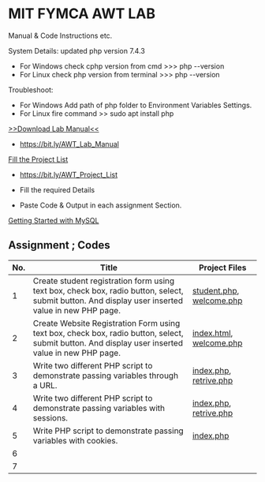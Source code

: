 # MIT FYMCA AWT LAB
Manual &amp; Code Instructions etc.

System Details: updated php version 7.4.3
- For Windows check cphp version from cmd >>> php --version
- For Linux check php version from terminal >>> php --version

Troubleshoot:
- For Windows Add path of php folder to Environment Variables Settings.
- For Linux fire command >> sudo apt install php

[>>Download Lab Manual<<](https://bit.ly/AWT_Lab_Manual)
- https://bit.ly/AWT_Lab_Manual

[Fill the Project List](https://bit.ly/AWT_Project_List)
- https://bit.ly/AWT_Project_List

- Fill the required Details
- Paste Code & Output in each assignment Section.


[Getting Started with MySQL](https://dev.mysql.com/doc/mysql-getting-started/en/#mysql-getting-started-installing)

## Assignment ; Codes
|No. |Title| Project Files |
| --- | ----- | ------ | 
| 1| Create student registration form using text box, check box, radio button, select, submit button. And display user inserted value in new PHP page. | [student.php](https://github.com/atulkamble/AWT-LAB/blob/main/student.php), [welcome.php](https://github.com/atulkamble/AWT-LAB/blob/main/welcome.php) | 
| 2| Create Website Registration Form using text box, check box, radio button, select, submit button. And display user inserted value in new PHP page. | [index.html](https://github.com/atulkamble/AWT-LAB/blob/main/index.html), [welcome.php](https://github.com/atulkamble/AWT-LAB/blob/main/welcome.php) | 
| 3| Write two different PHP script to demonstrate passing variables through a URL. |[index.php](https://github.com/atulkamble/AWT-LAB/blob/main/index.php), [retrive.php](https://github.com/atulkamble/AWT-LAB/blob/main/retrive.php)  | 
| 4| Write two different PHP script to demonstrate passing variables with sessions.|[index.php](https://github.com/atulkamble/AWT-LAB/blob/main/index.php), [retrive.php](https://github.com/atulkamble/AWT-LAB/blob/main/retrive.php)  | 
| 5| Write PHP script to demonstrate passing variables with cookies. | [index.php](https://github.com/atulkamble/AWT-LAB/blob/main/index.php) | 
| 6|  |  | 
| 7|  |  |  
